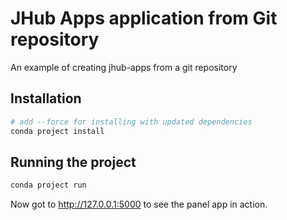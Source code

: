 # JHub Apps application from Git repository

An example of creating jhub-apps from a git repository

## Installation

```bash
# add --force for installing with updated dependencies
conda project install
```

## Running the project

```bash
conda project run
```

Now got to http://127.0.0.1:5000 to see the panel app in action.
